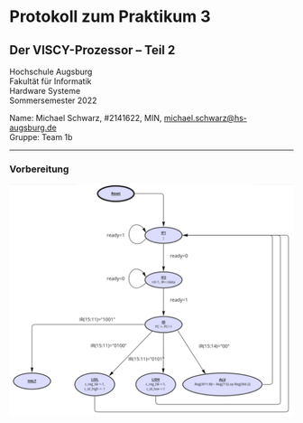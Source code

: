 # Protokoll zum Praktikum 3

## Der VISCY-Prozessor – Teil 2

Hochschule Augsburg \
Fakultät für Informatik \
Hardware Systeme \
Sommersemester 2022

Name: Michael Schwarz, #2141622, MIN, <michael.schwarz@hs-augsburg.de> \
Gruppe: Team 1b

---

### Vorbereitung

![zustandsuebergangsdiagramm](./praktikum3_viscy-zustandsuebergangsdiagramm.png)


